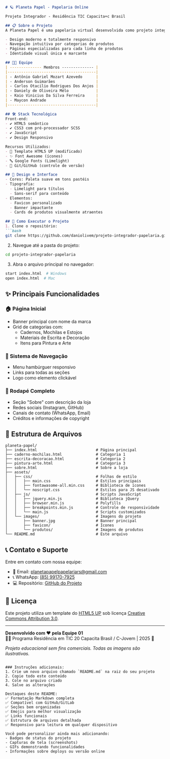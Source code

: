 ```markdown
# 🪐 Planeta Papel - Papelaria Online

Projeto Integrador - Residência TIC Capacita+c Brasil

## 📋 Sobre o Projeto
A Planeta Papel é uma papelaria virtual desenvolvida como projeto integrador da residência em TIC. Partindo de um template do HTML5 UP, realizamos customizações para criar uma loja online de papelaria completa com:

- Design moderno e totalmente responsivo
- Navegação intuitiva por categorias de produtos
- Páginas especializadas para cada linha de produtos
- Identidade visual única e marcante

## 👨‍💻 Equipe
| -------------- Membros -------------- | 
|---------------------------------------|
| - Antônio Gabriel Mozart Azevedo      |
| - Anderson Guimarães                  | 
| - Carlos Otacilio Rodrigues Dos Anjos |
| - Daniely de Oliveira Mélo            | 
| - Kaio Vinicius Da Silva Ferreira     |
| - Maycon Andrade                      | 
|---------------------------------------|

## 🛠 Stack Tecnológica
Front-end:
- ✔ HTML5 semântico
- ✔ CSS3 com pré-processador SCSS
- ✔ JavaScript 
- ✔ Design Responsivo 

Recursos Utilizados:
- 🎨 Template HTML5 UP (modificado)
- ✨ Font Awesome (ícones)
- 🔤 Google Fonts (Limelight)
- 🔄 Git/GitHub (controle de versão)

## 🎨 Design e Interface
- Cores: Paleta suave em tons pastéis
- Tipografia:
  - Limelight para títulos
  - Sans-serif para conteúdo
- Elementos:
  - Favicon personalizado
  - Banner impactante
  - Cards de produtos visualmente atraentes

## 🚀 Como Executar o Projeto
1. Clone o repositório:
```bash
git clone https://github.com/daniolivem/projeto-integrador-papelaria.git
```
2. Navegue até a pasta do projeto:
```bash
cd projeto-integrador-papelaria
```
3. Abra o arquivo principal no navegador:
```bash
start index.html  # Windows
open index.html  # Mac
```

## ✨ Principais Funcionalidades
### 🏠 Página Inicial
- Banner principal com nome da marca
- Grid de categorias com:
  - Cadernos, Mochilas e Estojos
  - Materiais de Escrita e Decoração
  - Itens para Pintura e Arte

### 🧭 Sistema de Navegação
- Menu hambúrguer responsivo
- Links para todas as seções
- Logo como elemento clickável

### 👣 Rodapé Completo
- Seção "Sobre" com descrição da loja
- Redes sociais (Instagram, GitHub)
- Canais de contato (WhatsApp, Email)
- Créditos e informações de copyright

## 📂 Estrutura de Arquivos
```
planeta-papel/
├── index.html                          # Página principal
├── caderno-mochilas.html               # Categoria 1
├── escrita-decoracao.html              # Categoria 2
├── pintura-arte.html                   # Categoria 3
├── sobre.html                          # Sobre a loja
├── assets/
│   ├── css/                            # Folhas de estilo
│   │   ├── main.css                    # Estilos principais
│   │   ├── fontawasome-all.min.css     # Biblioteca de ícones
│   │   └── noscript.css                # Estilos para JS desativado
│   ├── js/                             # Scripts JavaScript
│   │   ├── jquery.min.js               # Biblioteca jQuery
│   │   ├── browser.min.js              # Polyfills
│   │   ├── breakpoints.min.js          # Controle de responsividade
│   │   └── main.js                     # Scripts customizados
│   └── images/                         # Imagens do projeto
│       ├── banner.jpg                  # Banner principal
│       ├── favicon/                    # Ícones
│       └── produtos/                   # Imagens de produtos
└── README.md                           # Este arquivo
```

## 📞 Contato e Suporte
Entre em contato com nossa equipe:
- 📧 Email: [planetapapelpapelariars@gmail.com](mailto:planetapapelpapelariars@gmail.com)
- 📞 WhatsApp: [(85) 99170-7925](https://api.whatsapp.com/send?phone=5585991707925)
- 💻 Repositório: [GitHub do Projeto](https://github.com/daniolivem/projeto-integrador-papelaria)

## 📄 Licença
Este projeto utiliza um template do [HTML5 UP](https://html5up.net/) sob licença [Creative Commons Attribution 3.0](https://creativecommons.org/licenses/by/3.0/).

---

**Desenvolvido com ❤️ pela Equipe 01**  
👨‍💻 Programa Residência em TIC 20 Capacita Brasil / C-Jovem | 2025 🚀  

*Projeto educacional sem fins comerciais. Todas as imagens são ilustrativas.*
```

### Instruções adicionais:
1. Crie um novo arquivo chamado `README.md` na raiz do seu projeto
2. Copie todo este conteúdo
3. Cole no arquivo criado
4. Salve as alterações

Destaques deste README:
✅ Formatação Markdown completa  
✅ Compatível com GitHub/GitLab  
✅ Seções bem organizadas  
✅ Emojis para melhor visualização  
✅ Links funcionais  
✅ Estrutura de arquivos detalhada  
✅ Responsivo para leitura em qualquer dispositivo  

Você pode personalizar ainda mais adicionando:
- Badges de status do projeto
- Capturas de tela (screenshots)
- GIFs demonstrando funcionalidades
- Informações sobre deploys ou versão online